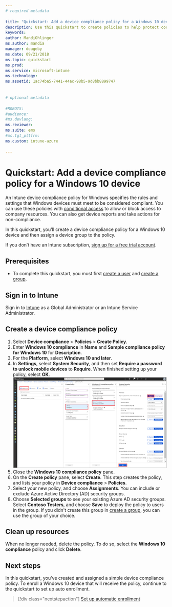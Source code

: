 ```yaml
---
# required metadata

title: "Quickstart: Add a device compliance policy for a Windows 10 device"
description: Use this quickstart to create policies to help protect corporate data and manage the devices end users use to access company resources. Then, assign the policies to groups.
keywords:
author: MandiOhlinger
ms.author: mandia
manager: dougeby
ms.date: 09/21/2018
ms.topic: quickstart
ms.prod:
ms.service: microsoft-intune
ms.technology:
ms.assetid: 1ac74ba5-7441-44ac-98b5-9d8bb8899747


# optional metadata

#ROBOTS:
#audience:
#ms.devlang:
ms.reviewer:
ms.suite: ems
#ms.tgt_pltfrm:
ms.custom: intune-azure

---
```


# Quickstart: Add a device compliance policy for a Windows 10 device
An Intune device compliance policy for Windows specifies the rules and settings that Windows devices must meet to be considered compliant. You can use these policies with [conditional access](https://docs.microsoft.com/intune/conditional-access) to allow or block access to company resources. You can also get device reports and take actions for non-compliance.

In this quickstart, you'll create a device compliance policy for a Windows 10 device and then assign a device group to the policy.

If you don’t have an Intune subscription, [sign up for a free trial account](free-trial-sign-up.md).

## Prerequisites
- To complete this quickstart, you must first [create a user](quickstart-create-user.md) and [create a group](quickstart-create-group.md).


## Sign in to Intune
Sign in to [Intune](https://aka.ms/intuneportal) as a Global Administrator or an Intune Service Administrator.

## Create a device compliance policy
1. Select **Device compliance** > **Policies** > **Create Policy**.
2. Enter **Windows 10 compliance** in **Name** and **Sample compliance policy for Windows 10** for **Description**.
3. For the **Platform**, select **Windows 10 and later**.
4. In **Settings**, select **System Security**, and then set **Require a password to unlock mobile devices** to **Require**. When finished setting up your policy, select **OK**.
   ![Compliance policy](/intune/media/quickstart-create-policy/compliance-policy.png)
5. Close the **Windows 10 compliance policy** pane. 
6. On the **Create policy** pane, select **Create**. This step creates the policy, and lists your policy in **Device compliance** > **Policies**.
7. Select your new policy, and choose **Assignments**. You can include or exclude Azure Active Directory (AD) security groups.
8. Choose **Selected groups** to see your existing Azure AD security groups. Select **Contoso Testers**, and choose **Save** to deploy the policy to users in the group. If you didn't create this group in [create a group](quickstart-create-group.md), you can use the group of your choice. 

## Clean up resources
When no longer needed, delete the policy. To do so, select the **Windows 10 compliance** policy and click **Delete**. 

## Next steps
In this quickstart, you've created and assigned a simple device compliance policy. To enroll a Windows 10 device that will receive the policy, continue to the quickstart to set up auto enrollment. 
 
> [!div class="nextstepaction"]
> [Set up automatic enrollment](quickstart-setup-auto-enrollment.md)